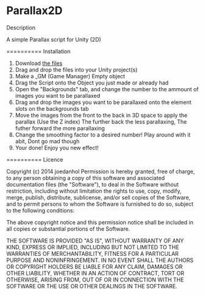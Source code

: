 Parallax2D
==========
Description

A simple Parallax script for Unity (2D)

==========
Installation

1. Download [the files](https://github.com/joedanhol/Parallax2D/archive/master.zip)
2. Drag and drop the files into your Unity project(s)
3. Make a _GM (Game Manager) Empty object
4. Drag the Script onto the Object you just made or already had
5. Open the "Backgrounds" tab, and change the number to the ammount of images you want to be parallaxed
6. Drag and drop the images you want to be parallaxed onto the element slots on the backgrounds tab
7. Move the images from the front to the back in 3D space to apply the parallax (Use the Z index) The further back the less parallaxing, The futher forward the more parallaxing
7. Change the smoothing factor to a desired number! Play around with it abit, Dont go mad though
8. Your done! Enjoy you new effect! 

==========
Licence

Copyright (c) 2014 joedanhol 
Permission is hereby granted, free of charge, to any person obtaining a copy
of this software and associated documentation files (the "Software"), to deal
in the Software without restriction, including without limitation the rights
to use, copy, modify, merge, publish, distribute, sublicense, and/or sell
copies of the Software, and to permit persons to whom the Software is
furnished to do so, subject to the following conditions:

The above copyright notice and this permission notice shall be included in
all copies or substantial portions of the Software.

THE SOFTWARE IS PROVIDED "AS IS", WITHOUT WARRANTY OF ANY KIND, EXPRESS OR
IMPLIED, INCLUDING BUT NOT LIMITED TO THE WARRANTIES OF MERCHANTABILITY,
FITNESS FOR A PARTICULAR PURPOSE AND NONINFRINGEMENT. IN NO EVENT SHALL THE
AUTHORS OR COPYRIGHT HOLDERS BE LIABLE FOR ANY CLAIM, DAMAGES OR OTHER
LIABILITY, WHETHER IN AN ACTION OF CONTRACT, TORT OR OTHERWISE, ARISING FROM,
OUT OF OR IN CONNECTION WITH THE SOFTWARE OR THE USE OR OTHER DEALINGS IN
THE SOFTWARE.

